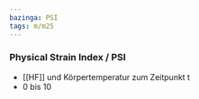 ```yaml
---
bazinga: PSI
tags: m/m25
---
```

### Physical Strain Index / PSI
- [[HF]] und Körpertemperatur zum Zeitpunkt t
- 0 bis 10